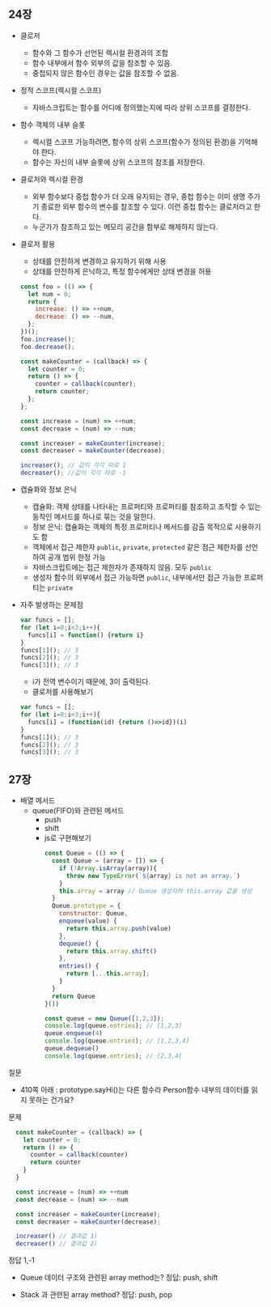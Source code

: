 ## 24장

- 클로저
  - 함수와 그 함수가 선언된 렉시컬 환경과의 조합
  - 함수 내부에서 함수 외부의 값을 참조할 수 있음.
  - 중첩되지 않은 함수인 경우는 값을 참조할 수 없음.
- 정적 스코프(렉시컬 스코프)
  - 자바스크립트는 함수를 어디에 정의했는지에 따라 상위 스코프를 결정한다.
- 함수 객체의 내부 슬롯
  - 렉시컬 스코프 가능하려면, 함수의 상위 스코프(함수가 정의된 환경)을 기억해야 한다.
  - 함수는 자신의 내부 슬롯에 상위 스코프의 참조를 저장한다.
- 클로저와 렉시컬 환경
  - 외부 함수보다 중첩 함수가 더 오래 유지되는 경우, 중첩 함수는 이미 생명 주가기 종료한 외부 함수의 변수를 참조할 수 있다. 이런 중첩 함수는 클로저라고 한다.
  - 누군가가 참조하고 있는 메모리 공간을 함부로 해제하지 않는다.
- 클로저 활용

  - 상태를 안전하게 변경하고 유지하기 위해 사용
  - 상태를 안전하게 은닉하고, 특정 함수에게만 상태 변경을 허용

  ```js
  const foo = (() => {
    let num = 0;
    return {
      increase: () => ++num,
      decrease: () => --num,
    };
  })();
  foo.increase();
  foo.decrease();
  ```

  ```js
  const makeCounter = (callback) => {
    let counter = 0;
    return () => {
      counter = callback(counter);
      return counter;
    };
  };

  const increase = (num) => ++num;
  const decrease = (num) => --num;

  const increaser = makeCounter(increase);
  const decreaser = makeCounter(decrease);

  increaser(); // 값이 각각 따로 1
  decreaser(); //값이 각각 따로 -1
  ```
- 캡슐화와 정보 은닉
  - 캡슐화: 객체 상태를 나타내는 프로퍼티와 프로퍼티를 참조하고 조작할 수 있는 동작인 메서드를 하나로 묶는 것을 말한다.
  - 정보 은닉: 캡슐화는 객체의 특정 프로퍼티나 메서드를 감출 목적으로 사용하기도 함
  - 객체에서 접근 제한자 `public`, `private`, `protected` 같은 점근 제한자를 선언하여 공개 범위 한정 가능
  - 자바스크립트에는 접근 제한자가 존재하지 않음. 모두 `public`
  - 생성자 함수의 외부에서 접근 가능하면 `public`, 내부에서만 접근 가능한 프로퍼티는 `private`
- 자주 발생하는 문제점
  ```js
  var funcs = [];
  for (let i=0;i<3;i++){
    funcs[i] = function() {return i}
  }
  funcs[1](); // 3
  funcs[2](); // 3
  funcs[3](); // 3
  ```
  - i가 전역 변수이기 때문에, 3이 출력된다.
  - 클로저를 사용해보기
  ```js
  var funcs = [];
  for (let i=0;i<3;i++){
    funcs[i] = (function(id) {return ()=>id})(i)
  }
  funcs[1](); // 3
  funcs[2](); // 3
  funcs[3](); // 3
  ```

## 27장
- 배열 메서드
  - queue(FIFO)와 관련된 메서드
    - push
    - shift
    - js로 구현해보기
      ```js
      const Queue = (() => {
        const Queue = (array = []) => {
          if (!Array.isArray(array)){
            throw new TypeError(`${array} is not an array.`)
          }
          this.array = array // Queue 생성자의 this.array 값을 생성
        }
        Queue.prototype = {
          constructor: Queue,
          enqueue(value) {
            return this.array.push(value)
          },
          dequeue() {
            return this.array.shift()
          },
          entries() {
            return [...this.array];
          }
        }
        return Queue
      }())

      const queue = new Queue([1,2,3]);
      console.log(queue.entries); // [1,2,3]
      queue.enqueue(4)
      console.log(queue.entries); // [1,2,3,4]
      queue.dequeue()
      console.log(queue.entries); // [2,3,4]
      ```
질문
- 410쪽 아래 : prototype.sayHi()는 다른 함수라 Person함수 내부의 데이터를 읽지 못하는 건가요?

문제

```js
  const makeCounter = (callback) => {
    let counter = 0;
    return () => {
      counter = callback(counter)
      return counter
    }
  }

  const increase = (num) => ++num
  const decrease = (num) => --num

  const increaser = makeCounter(increase);
  const decreaser = makeCounter(decrease);

  increaser() // 결과값 1)
  decreaser() // 결과값 2)
```

정답 1,-1

- Queue 데이터 구조와 관련된 array method는?
정답: push, shift

- Stack 과 관련된 array method?
정답: push, pop
